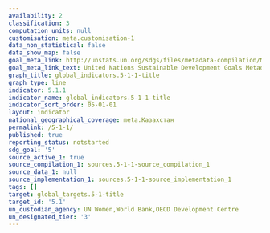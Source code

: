 ```yaml
---
availability: 2
classification: 3
computation_units: null
customisation: meta.customisation-1
data_non_statistical: false
data_show_map: false
goal_meta_link: http://unstats.un.org/sdgs/files/metadata-compilation/Metadata-Goal-5.pdf
goal_meta_link_text: United Nations Sustainable Development Goals Metadata (pdf 634kB)
graph_title: global_indicators.5-1-1-title
graph_type: line
indicator: 5.1.1
indicator_name: global_indicators.5-1-1-title
indicator_sort_order: 05-01-01
layout: indicator
national_geographical_coverage: meta.Казахстан
permalink: /5-1-1/
published: true
reporting_status: notstarted
sdg_goal: '5'
source_active_1: true
source_compilation_1: sources.5-1-1-source_compilation_1
source_data_1: null
source_implementation_1: sources.5-1-1-source_implementation_1
tags: []
target: global_targets.5-1-title
target_id: '5.1'
un_custodian_agency: UN Women,World Bank,OECD Development Centre
un_designated_tier: '3'
---
```

